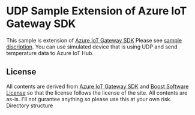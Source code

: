 # UDP Sample Extension of Azure IoT Gateway SDK
This sample is extension of [Azure IoT Gateway SDK](http://github.com/azure/azure-iot-gateway-sdk) Please see [sample discription](samples/README.md).
You can use simulated device that is using UDP and send temperature data to Azure IoT Hub. 

## License 
All contents are derived from [Azure IoT Gateway SDK](http://github.com/azure/azure-iot-gateway-sdk) and [Boost Software License](http://www.boost.org/users/license.html) so that the license follows the license of the site. 
All contents are as-is. I'll not gurantee anything so please use this at your own risk. 
Directory structure


